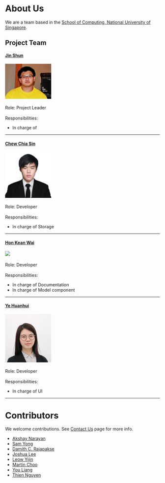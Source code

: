 # About Us  

We are a team based in the [School of Computing, National University of Singapore](http://www.comp.nus.edu.sg).  

## Project Team  



#### [Jin Shun](http://github.com/jinshunlee)  
<img src="images/jinshunlee.png" width="150"><br>  
Role: Project Leader <br>  
Responsibilities: 
* In charge of   

-----  

#### [Chew Chia Sin](http://github.com/Fyelight)  
<img src="images/fyelight.png" width="150"><br>  
Role: Developer <br>  
Responsibilities: 
* In charge of Storage  

-----  

#### [Hon Kean Wai](http://github.com/drtrifle)  
<img src="images/drtrifle.jpg" width="150"><br>  
Role: Developer <br>  
Responsibilities: 
* In charge of Documentation  
* In charge of Model component

-----  

#### [Ye Huanhui](https://github.com/yexiexie)  
<img src="images/yexiexie.png" width="150"><br>  
Role: Developer <br>  
Responsibilities: 
* In charge of UI 

-----  


# Contributors

We welcome contributions. See [Contact Us](ContactUs.md) page for more info.

* [Akshay Narayan](https://github.com/se-edu/addressbook-level4/pulls?q=is%3Apr+author%3Aokkhoy)
* [Sam Yong](https://github.com/se-edu/addressbook-level4/pulls?q=is%3Apr+author%3Amauris)
* [Damith C. Rajapakse](https://github.com/nus-cs2103-AY1617S2/addressbook-level4)
* [Joshua Lee](https://github.com/nus-cs2103-AY1617S2/addressbook-level4)
* [Leow Yijin](https://github.com/nus-cs2103-AY1617S2/addressbook-level4)
* [Martin Choo](https://github.com/nus-cs2103-AY1617S2/addressbook-level4)
* [You Liang](https://github.com/nus-cs2103-AY1617S2/addressbook-level4)
* [Thien Nguyen](https://github.com/nus-cs2103-AY1617S2/addressbook-level4)
